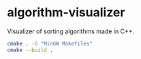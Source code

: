 # algorithm-visualizer
Visualizer of sorting algorithms made in C++.
```sh
cmake . -G "MinGW Makefiles"
cmake --build .
```
